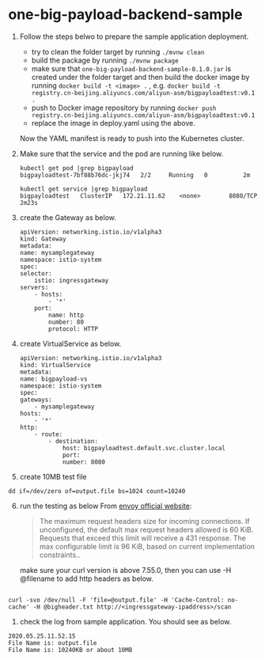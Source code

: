 ﻿# one-big-payload-backend-sample

1. Follow the steps belwo to prepare the sample application deployment.

    -  try to clean the folder target by running `./mvnw clean`
    -  build the package by running `./mvnw package`
    -  make sure that `one-big-payload-backend-sample-0.1.0.jar` is created under the folder target and then build the docker image by running `docker build -t <image> .` , e.g. `docker build -t registry.cn-beijing.aliyuncs.com/aliyun-asm/bigpayloadtest:v0.1 .`
    -  push to Docker image repository by running `docker push registry.cn-beijing.aliyuncs.com/aliyun-asm/bigpayloadtest:v0.1`
    -  replace the image in deploy.yaml using the above.

    Now the YAML manifest is ready to push into the Kubernetes cluster.  

2. Make sure that the service and the pod are running like below.

    ```
    kubectl get pod |grep bigpayload
    bigpayloadtest-7bf88b76dc-jkj74   2/2     Running   0          2m
    ```

    ```
    kubectl get service |grep bigpayload
    bigpayloadtest   ClusterIP   172.21.11.62    <none>        8080/TCP   2m23s
    ```

3. create the Gateway as below.
    ```
    apiVersion: networking.istio.io/v1alpha3
    kind: Gateway
    metadata:
    name: mysamplegateway
    namespace: istio-system
    spec:
    selector:
        istio: ingressgateway
    servers:
        - hosts:
            - '*'
        port:
            name: http
            number: 80
            protocol: HTTP

    ```    

4. create VirtualService as below.
    ```
    apiVersion: networking.istio.io/v1alpha3
    kind: VirtualService
    metadata:
    name: bigpayload-vs
    namespace: istio-system
    spec:
    gateways:
        - mysamplegateway
    hosts:
        - '*'
    http:
        - route:
            - destination:
                host: bigpayloadtest.default.svc.cluster.local
                port:
                number: 8080
    ```

5. create 10MB test file
```
dd if=/dev/zero of=output.file bs=1024 count=10240
```

6. run the testing as below
   From [envoy official website](https://www.envoyproxy.io/docs/envoy/latest/api-v2/config/filter/network/http_connection_manager/v2/http_connection_manager.proto):
   > The maximum request headers size for incoming connections. If unconfigured, the default max request headers allowed is 60 KiB. Requests that exceed this limit will receive a 431 response. The max configurable limit is 96 KiB, based on current implementation constraints..

   make sure your curl version is above 7.55.0, then you can use -H @filename to add http headers as below.
```

curl -svo /dev/null -F 'file=@output.file' -H 'Cache-Control: no-cache' -H @bigheader.txt http://<ingressgateway-ipaddress>/scan 
```

1. check the log from sample application. You should see as below.

```
2020.05.25.11.52.15
File Name is: output.file
File Name is: 10240KB or about 10MB
```